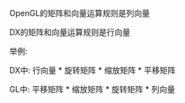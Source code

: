 OpenGL的矩阵和向量运算规则是列向量

DX的矩阵和向量运算规则是行向量

举例:

DX中: 行向量  * 旋转矩阵 * 缩放矩阵 * 平移矩阵

GL中: 平移矩阵 * 缩放矩阵 * 旋转矩阵 * 列向量